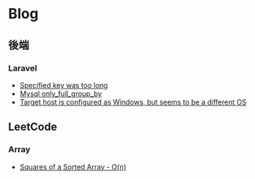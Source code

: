 # Blog

## 後端
### Laravel
- [Specified key was too long](https://github.com/siezlh4405/Blog/issues/1)
- [Mysql only_full_group_by](https://github.com/siezlh4405/Blog/issues/2)
- [Target host is configured as Windows, but seems to be a different OS](https://github.com/siezlh4405/Blog/issues/3)

## LeetCode
### Array
- [Squares of a Sorted Array - O(n)](https://github.com/siezlh4405/Blog/issues/4)
